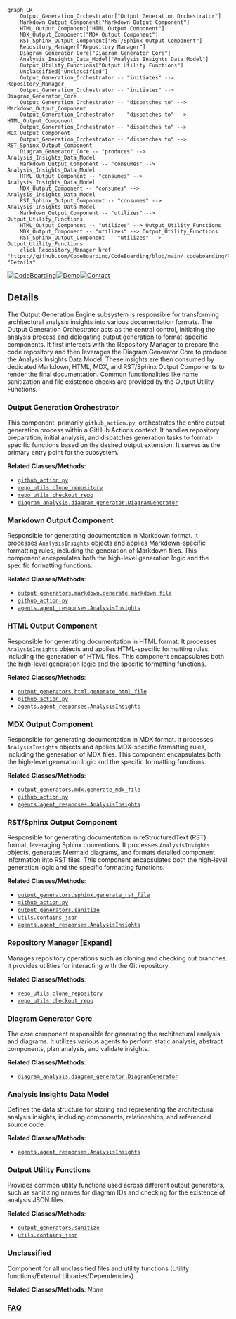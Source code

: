 ```mermaid
graph LR
    Output_Generation_Orchestrator["Output Generation Orchestrator"]
    Markdown_Output_Component["Markdown Output Component"]
    HTML_Output_Component["HTML Output Component"]
    MDX_Output_Component["MDX Output Component"]
    RST_Sphinx_Output_Component["RST/Sphinx Output Component"]
    Repository_Manager["Repository Manager"]
    Diagram_Generator_Core["Diagram Generator Core"]
    Analysis_Insights_Data_Model["Analysis Insights Data Model"]
    Output_Utility_Functions["Output Utility Functions"]
    Unclassified["Unclassified"]
    Output_Generation_Orchestrator -- "initiates" --> Repository_Manager
    Output_Generation_Orchestrator -- "initiates" --> Diagram_Generator_Core
    Output_Generation_Orchestrator -- "dispatches to" --> Markdown_Output_Component
    Output_Generation_Orchestrator -- "dispatches to" --> HTML_Output_Component
    Output_Generation_Orchestrator -- "dispatches to" --> MDX_Output_Component
    Output_Generation_Orchestrator -- "dispatches to" --> RST_Sphinx_Output_Component
    Diagram_Generator_Core -- "produces" --> Analysis_Insights_Data_Model
    Markdown_Output_Component -- "consumes" --> Analysis_Insights_Data_Model
    HTML_Output_Component -- "consumes" --> Analysis_Insights_Data_Model
    MDX_Output_Component -- "consumes" --> Analysis_Insights_Data_Model
    RST_Sphinx_Output_Component -- "consumes" --> Analysis_Insights_Data_Model
    Markdown_Output_Component -- "utilizes" --> Output_Utility_Functions
    HTML_Output_Component -- "utilizes" --> Output_Utility_Functions
    MDX_Output_Component -- "utilizes" --> Output_Utility_Functions
    RST_Sphinx_Output_Component -- "utilizes" --> Output_Utility_Functions
    click Repository_Manager href "https://github.com/CodeBoarding/CodeBoarding/blob/main/.codeboarding/Repository_Manager.md" "Details"
```

[![CodeBoarding](https://img.shields.io/badge/Generated%20by-CodeBoarding-9cf?style=flat-square)](https://github.com/CodeBoarding/CodeBoarding)[![Demo](https://img.shields.io/badge/Try%20our-Demo-blue?style=flat-square)](https://www.codeboarding.org/diagrams)[![Contact](https://img.shields.io/badge/Contact%20us%20-%20contact@codeboarding.org-lightgrey?style=flat-square)](mailto:contact@codeboarding.org)

## Details

The Output Generation Engine subsystem is responsible for transforming architectural analysis insights into various documentation formats. The Output Generation Orchestrator acts as the central control, initiating the analysis process and delegating output generation to format-specific components. It first interacts with the Repository Manager to prepare the code repository and then leverages the Diagram Generator Core to produce the Analysis Insights Data Model. These insights are then consumed by dedicated Markdown, HTML, MDX, and RST/Sphinx Output Components to render the final documentation. Common functionalities like name sanitization and file existence checks are provided by the Output Utility Functions.

### Output Generation Orchestrator
This component, primarily `github_action.py`, orchestrates the entire output generation process within a GitHub Actions context. It handles repository preparation, initial analysis, and dispatches generation tasks to format-specific functions based on the desired output extension. It serves as the primary entry point for the subsystem.


**Related Classes/Methods**:

- <a href="https://github.com/CodeBoarding/CodeBoarding/blob/maingithub_action.py" target="_blank" rel="noopener noreferrer">`github_action.py`</a>
- <a href="https://github.com/CodeBoarding/CodeBoarding/blob/mainrepo_utils/__init__.py" target="_blank" rel="noopener noreferrer">`repo_utils.clone_repository`</a>
- <a href="https://github.com/CodeBoarding/CodeBoarding/blob/mainrepo_utils/__init__.py" target="_blank" rel="noopener noreferrer">`repo_utils.checkout_repo`</a>
- <a href="https://github.com/CodeBoarding/CodeBoarding/blob/maindiagram_analysis/diagram_generator.py" target="_blank" rel="noopener noreferrer">`diagram_analysis.diagram_generator.DiagramGenerator`</a>


### Markdown Output Component
Responsible for generating documentation in Markdown format. It processes `AnalysisInsights` objects and applies Markdown-specific formatting rules, including the generation of Markdown files. This component encapsulates both the high-level generation logic and the specific formatting functions.


**Related Classes/Methods**:

- <a href="https://github.com/CodeBoarding/CodeBoarding/blob/mainoutput_generators/markdown.py" target="_blank" rel="noopener noreferrer">`output_generators.markdown.generate_markdown_file`</a>
- <a href="https://github.com/CodeBoarding/CodeBoarding/blob/maingithub_action.py" target="_blank" rel="noopener noreferrer">`github_action.py`</a>
- <a href="https://github.com/CodeBoarding/CodeBoarding/blob/mainagents/agent_responses.py" target="_blank" rel="noopener noreferrer">`agents.agent_responses.AnalysisInsights`</a>


### HTML Output Component
Responsible for generating documentation in HTML format. It processes `AnalysisInsights` objects and applies HTML-specific formatting rules, including the generation of HTML files. This component encapsulates both the high-level generation logic and the specific formatting functions.


**Related Classes/Methods**:

- <a href="https://github.com/CodeBoarding/CodeBoarding/blob/mainoutput_generators/html.py" target="_blank" rel="noopener noreferrer">`output_generators.html.generate_html_file`</a>
- <a href="https://github.com/CodeBoarding/CodeBoarding/blob/maingithub_action.py" target="_blank" rel="noopener noreferrer">`github_action.py`</a>
- <a href="https://github.com/CodeBoarding/CodeBoarding/blob/mainagents/agent_responses.py" target="_blank" rel="noopener noreferrer">`agents.agent_responses.AnalysisInsights`</a>


### MDX Output Component
Responsible for generating documentation in MDX format. It processes `AnalysisInsights` objects and applies MDX-specific formatting rules, including the generation of MDX files. This component encapsulates both the high-level generation logic and the specific formatting functions.


**Related Classes/Methods**:

- <a href="https://github.com/CodeBoarding/CodeBoarding/blob/mainoutput_generators/mdx.py" target="_blank" rel="noopener noreferrer">`output_generators.mdx.generate_mdx_file`</a>
- <a href="https://github.com/CodeBoarding/CodeBoarding/blob/maingithub_action.py" target="_blank" rel="noopener noreferrer">`github_action.py`</a>
- <a href="https://github.com/CodeBoarding/CodeBoarding/blob/mainagents/agent_responses.py" target="_blank" rel="noopener noreferrer">`agents.agent_responses.AnalysisInsights`</a>


### RST/Sphinx Output Component
Responsible for generating documentation in reStructuredText (RST) format, leveraging Sphinx conventions. It processes `AnalysisInsights` objects, generates Mermaid diagrams, and formats detailed component information into RST files. This component encapsulates both the high-level generation logic and the specific formatting functions.


**Related Classes/Methods**:

- <a href="https://github.com/CodeBoarding/CodeBoarding/blob/mainoutput_generators/sphinx.py" target="_blank" rel="noopener noreferrer">`output_generators.sphinx.generate_rst_file`</a>
- <a href="https://github.com/CodeBoarding/CodeBoarding/blob/maingithub_action.py" target="_blank" rel="noopener noreferrer">`github_action.py`</a>
- <a href="https://github.com/CodeBoarding/CodeBoarding/blob/mainoutput_generators/__init__.py" target="_blank" rel="noopener noreferrer">`output_generators.sanitize`</a>
- <a href="https://github.com/CodeBoarding/CodeBoarding/blob/mainutils.py" target="_blank" rel="noopener noreferrer">`utils.contains_json`</a>
- <a href="https://github.com/CodeBoarding/CodeBoarding/blob/mainagents/agent_responses.py" target="_blank" rel="noopener noreferrer">`agents.agent_responses.AnalysisInsights`</a>


### Repository Manager [[Expand]](./Repository_Manager.md)
Manages repository operations such as cloning and checking out branches. It provides utilities for interacting with the Git repository.


**Related Classes/Methods**:

- <a href="https://github.com/CodeBoarding/CodeBoarding/blob/mainrepo_utils/__init__.py" target="_blank" rel="noopener noreferrer">`repo_utils.clone_repository`</a>
- <a href="https://github.com/CodeBoarding/CodeBoarding/blob/mainrepo_utils/__init__.py" target="_blank" rel="noopener noreferrer">`repo_utils.checkout_repo`</a>


### Diagram Generator Core
The core component responsible for generating the architectural analysis and diagrams. It utilizes various agents to perform static analysis, abstract components, plan analysis, and validate insights.


**Related Classes/Methods**:

- <a href="https://github.com/CodeBoarding/CodeBoarding/blob/maindiagram_analysis/diagram_generator.py" target="_blank" rel="noopener noreferrer">`diagram_analysis.diagram_generator.DiagramGenerator`</a>


### Analysis Insights Data Model
Defines the data structure for storing and representing the architectural analysis insights, including components, relationships, and referenced source code.


**Related Classes/Methods**:

- <a href="https://github.com/CodeBoarding/CodeBoarding/blob/mainagents/agent_responses.py" target="_blank" rel="noopener noreferrer">`agents.agent_responses.AnalysisInsights`</a>


### Output Utility Functions
Provides common utility functions used across different output generators, such as sanitizing names for diagram IDs and checking for the existence of analysis JSON files.


**Related Classes/Methods**:

- <a href="https://github.com/CodeBoarding/CodeBoarding/blob/mainoutput_generators/__init__.py" target="_blank" rel="noopener noreferrer">`output_generators.sanitize`</a>
- <a href="https://github.com/CodeBoarding/CodeBoarding/blob/mainutils.py" target="_blank" rel="noopener noreferrer">`utils.contains_json`</a>


### Unclassified
Component for all unclassified files and utility functions (Utility functions/External Libraries/Dependencies)


**Related Classes/Methods**: _None_



### [FAQ](https://github.com/CodeBoarding/GeneratedOnBoardings/tree/main?tab=readme-ov-file#faq)
